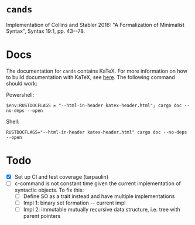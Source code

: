 # `cands`

Implementation of Collins and Stabler 2016: "A Formalization of Minimalist Syntax", Syntax 19:1, pp. 43--78.

# Docs

The documentation for `cands` contains KaTeX. For more information on how to build documentation with KaTeX, see [here](https://github.com/paulkernfeld/rustdoc-katex-demo). The following command should work:

Powershell:

```
$env:RUSTDOCFLAGS = "--html-in-header katex-header.html"; cargo doc --no-deps --open
```

Shell:

```
RUSTDOCFLAGS="--html-in-header katex-header.html" cargo doc --no-deps --open
```

# Todo

- [x] Set up CI and test coverage (tarpaulin)
- [ ] c-command is not constant time given the current implementation of syntactic objects. To fix this:
    - [ ] Define SO as a trait instead and have multiple implementations
    - [ ] Impl 1: binary set formation -- current impl
    - [ ] Impl 2: immutable mutually recursive data structure, i.e. tree with parent pointers